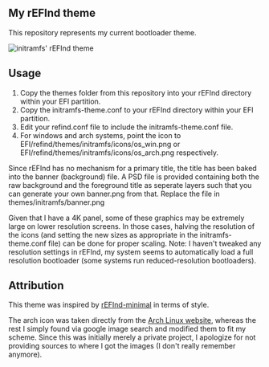 ## My rEFInd theme

This repository represents my current bootloader theme.

![initramfs' rEFInd theme](https://i.imgur.com/8ddmLhT.png)

## Usage

1. Copy the themes folder from this repository into your rEFInd directory within your EFI partition.
2. Copy the initramfs-theme.conf to your rEFInd directory within your EFI partition.
3. Edit your refind.conf file to include the initramfs-theme.conf file.
4. For windows and arch systems, point the icon to EFI/refind/themes/initramfs/icons/os_win.png or EFI/refind/themes/initramfs/icons/os_arch.png respectively.

Since rEFInd has no mechanism for a primary title, the title has been baked into the banner (background) file. A PSD file is provided containing both the raw background and the foreground title as seperate layers such that you can generate your own banner.png from that.
Replace the file in themes/initramfs/banner.png

Given that I have a 4K panel, some of these graphics may be extremely large on lower resolution screens. In those cases, halving the resolution of the icons (and setting the new sizes as appropriate in the initramfs-theme.conf file) can be done for proper scaling. Note: I haven't tweaked any resolution settings in rEFInd, my system seems to automatically load a full resolution bootloader (some systems run reduced-resolution bootloaders). 

## Attribution

This theme was inspired by [rEFInd-minimal](https://github.com/EvanPurkhiser/rEFInd-minimal/) in terms of style.

The arch icon was taken directly from the [Arch Linux website](https://www.archlinux.org/art/), whereas the rest I simply found via google image search and modified them to fit my scheme.
Since this was initially merely a private project, I apologize for not providing sources to where I got the images (I don't really remember anymore). 
